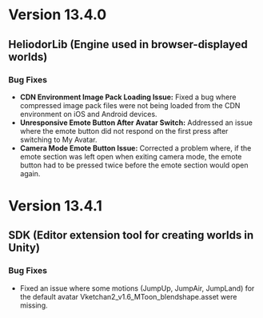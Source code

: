 # Version 13.4.0

## HeliodorLib (Engine used in browser-displayed worlds)

### Bug Fixes

- **CDN Environment Image Pack Loading Issue:** Fixed a bug where compressed image pack files were not being loaded from the CDN environment on iOS and Android devices.
- **Unresponsive Emote Button After Avatar Switch:** Addressed an issue where the emote button did not respond on the first press after switching to My Avatar.
- **Camera Mode Emote Button Issue:** Corrected a problem where, if the emote section was left open when exiting camera mode, the emote button had to be pressed twice before the emote section would open again.

# Version 13.4.1

## SDK (Editor extension tool for creating worlds in Unity)

### Bug Fixes
- Fixed an issue where some motions (JumpUp, JumpAir, JumpLand) for the default avatar Vketchan2_v1.6_MToon_blendshape.asset were missing.
